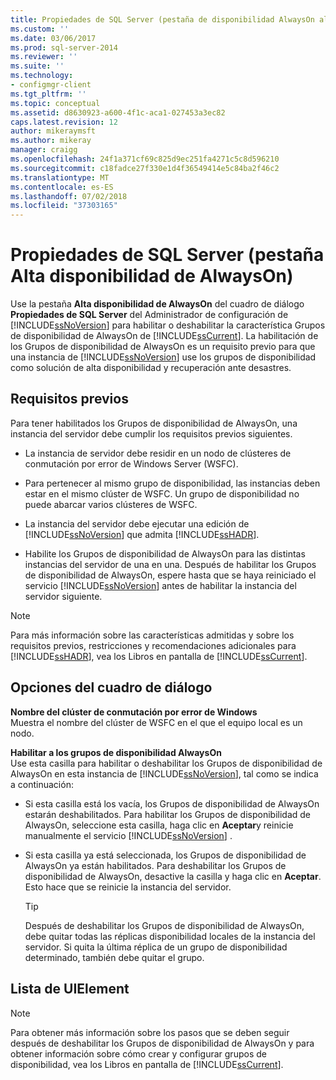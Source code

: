```yaml
---
title: Propiedades de SQL Server (pestaña de disponibilidad AlwaysOn alta) | Microsoft Docs
ms.custom: ''
ms.date: 03/06/2017
ms.prod: sql-server-2014
ms.reviewer: ''
ms.suite: ''
ms.technology:
- configmgr-client
ms.tgt_pltfrm: ''
ms.topic: conceptual
ms.assetid: d8630923-a600-4f1c-aca1-027453a3ec82
caps.latest.revision: 12
author: mikeraymsft
ms.author: mikeray
manager: craigg
ms.openlocfilehash: 24f1a371cf69c825d9ec251fa4271c5c8d596210
ms.sourcegitcommit: c18fadce27f330e1d4f36549414e5c84ba2f46c2
ms.translationtype: MT
ms.contentlocale: es-ES
ms.lasthandoff: 07/02/2018
ms.locfileid: "37303165"
---
```

# <a name="sql-server-properties-alwayson-high-availability-tab"></a>Propiedades de SQL Server (pestaña Alta disponibilidad de AlwaysOn)
  Use la pestaña **Alta disponibilidad de AlwaysOn** del cuadro de diálogo **Propiedades de SQL Server** del Administrador de configuración de [!INCLUDE[ssNoVersion](../../includes/ssnoversion-md.md)] para habilitar o deshabilitar la característica Grupos de disponibilidad de AlwaysOn de [!INCLUDE[ssCurrent](../../includes/sscurrent-md.md)]. La habilitación de los Grupos de disponibilidad de AlwaysOn es un requisito previo para que una instancia de [!INCLUDE[ssNoVersion](../../includes/ssnoversion-md.md)] use los grupos de disponibilidad como solución de alta disponibilidad y recuperación ante desastres.  
  
##  <a name="Prerequisites"></a> Requisitos previos  
 Para tener habilitados los Grupos de disponibilidad de AlwaysOn, una instancia del servidor debe cumplir los requisitos previos siguientes.  
  
-   La instancia de servidor debe residir en un nodo de clústeres de conmutación por error de Windows Server (WSFC).  
  
-   Para pertenecer al mismo grupo de disponibilidad, las instancias deben estar en el mismo clúster de WSFC. Un grupo de disponibilidad no puede abarcar varios clústeres de WSFC.  
  
-   La instancia del servidor debe ejecutar una edición de [!INCLUDE[ssNoVersion](../../includes/ssnoversion-md.md)] que admita [!INCLUDE[ssHADR](../../includes/sshadr-md.md)].  
  
-   Habilite los Grupos de disponibilidad de AlwaysOn para las distintas instancias del servidor de una en una. Después de habilitar los Grupos de disponibilidad de AlwaysOn, espere hasta que se haya reiniciado el servicio [!INCLUDE[ssNoVersion](../../includes/ssnoversion-md.md)] antes de habilitar la instancia del servidor siguiente.  
  
> [!NOTE]  
>  Para más información sobre las características admitidas y sobre los requisitos previos, restricciones y recomendaciones adicionales para [!INCLUDE[ssHADR](../../includes/sshadr-md.md)], vea los Libros en pantalla de [!INCLUDE[ssCurrent](../../includes/sscurrent-md.md)].  
  
## <a name="dialog-options"></a>Opciones del cuadro de diálogo  
 **Nombre del clúster de conmutación por error de Windows**  
 Muestra el nombre del clúster de WSFC en el que el equipo local es un nodo.  
  
 **Habilitar a los grupos de disponibilidad AlwaysOn**  
 Use esta casilla para habilitar o deshabilitar los Grupos de disponibilidad de AlwaysOn en esta instancia de [!INCLUDE[ssNoVersion](../../includes/ssnoversion-md.md)], tal como se indica a continuación:  
  
-   Si esta casilla está los vacía, los Grupos de disponibilidad de AlwaysOn estarán deshabilitados. Para habilitar los Grupos de disponibilidad de AlwaysOn, seleccione esta casilla, haga clic en **Aceptar**y reinicie manualmente el servicio [!INCLUDE[ssNoVersion](../../includes/ssnoversion-md.md)] .  
  
-   Si esta casilla ya está seleccionada, los Grupos de disponibilidad de AlwaysOn ya están habilitados. Para deshabilitar los Grupos de disponibilidad de AlwaysOn, desactive la casilla y haga clic en **Aceptar**. Esto hace que se reinicie la instancia del servidor.  
  
    > [!TIP]  
    >  Después de deshabilitar los Grupos de disponibilidad de AlwaysOn, debe quitar todas las réplicas disponibilidad locales de la instancia del servidor. Si quita la última réplica de un grupo de disponibilidad determinado, también debe quitar el grupo.  
  
## <a name="uielement-list"></a>Lista de UIElement  
  
> [!NOTE]  
>  Para obtener más información sobre los pasos que se deben seguir después de deshabilitar los Grupos de disponibilidad de AlwaysOn y para obtener información sobre cómo crear y configurar grupos de disponibilidad, vea los Libros en pantalla de [!INCLUDE[ssCurrent](../../includes/sscurrent-md.md)].  
  
  
